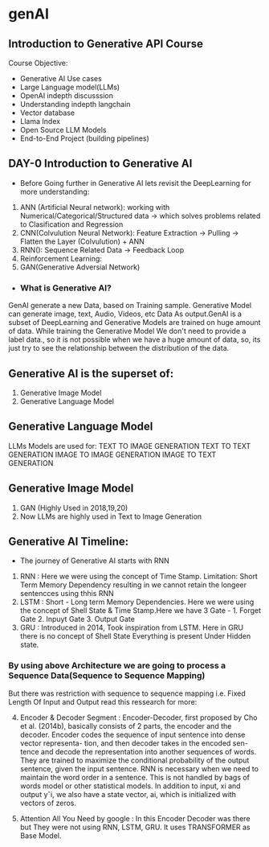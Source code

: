# genAI

## Introduction to Generative API Course

Course Objective:
- Generative AI Use cases
- Large Language model(LLMs)
- OpenAI indepth discusssion
- Understanding indepth langchain 
- Vector database
- Llama Index
- Open Source LLM Models
- End-to-End Project (building pipelines)

## DAY-0 Introduction to Generative AI

- Before Going further in Generative AI lets revisit the DeepLearning for more understanding:
  
1. ANN (Artificial Neural network): working with Numerical/Categorical/Structured data -> which solves problems related to Clasification and Regression
2. CNN(Colvulution Neural Network): Feature Extraction -> Pulling -> Flatten the Layer (Colvulution) + ANN
3. RNN(): Sequence Related Data -> Feedback Loop
4. Reinforcement Learning:
5. GAN(Generative Adversial Network)
  
- ### What is Generative AI?
GenAI generate a new Data, based on Training sample. Generative Model can generate image, text, Audio, Videos, etc Data As output.GenAI is a subset of DeepLearning and Generative Models are trained on huge amount of data. While training the Generative Model We don't need to provide a label data., so it is not possible when we have a huge amount of data, so, its just try to see the relationship between the distribution of the data.


## Generative AI is the superset of:

1. Generative Image Model
2. Generative Language Model


## Generative Language Model

LLMs Models are used for:
   TEXT TO IMAGE GENERATION
   TEXT TO TEXT GENERATION
   IMAGE TO IMAGE GENERATION
   IMAGE TO TEXT GENERATION
   
## Generative Image Model 

1. GAN (Highly Used in 2018,19,20)
2. Now LLMs are highly used in Text to Image Generation

## Generative AI Timeline:

- The journey of Generative AI starts with RNN
1. RNN : Here we were using the concept of Time Stamp.
    Limitation: Short Term Memory Dependency resulting in we cannot retain the longeer sentencces using thhis RNN
2. LSTM : Short - Long term Memory Dependencies. Here we were using the concept of Shell State & Time Stamp.Here we have 3 Gate - 1. Forget Gate 2. Inpuyt Gate 3. Output Gate
3. GRU : Introduced in 2014, Took inspiration from LSTM. Here in GRU there is no concept of Shell State Everything is present Under Hidden state.

  ### By using above Architecture we are going to process a Sequence Data(Sequence to Sequence Mapping)
  But there was restriction with sequence to sequence mapping i.e. Fixed Length Of Input and Output
  read this ressearch for more: 

4. Encoder & Decoder Segment :
   Encoder-Decoder, first proposed by Cho et al. (2014b), basically consists of 2 parts, the encoder and the decoder. Encoder codes the sequence of input sentence into dense vector representa- tion, and then decoder takes in the encoded sen- tence and decode the representation into another
sequences of words. They are trained to maximize the conditional probability of the output sentence, given the input sentence.
RNN is necessary when we need to maintain the word order in a sentence. This is not handled by bags of words model or other statistical models. In addition to input, xi and output yˆi, we also have a state vector, ai, which is initialized with vectors of zeros.

5. Attention All You Need by google : In this Encoder Decoder was there but They were not using RNN, LSTM, GRU. It uses TRANSFORMER as Base Model.














